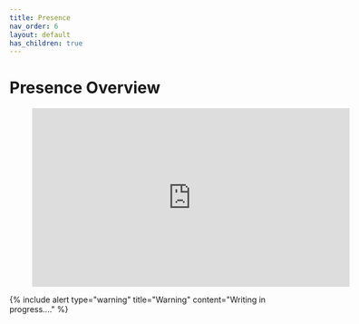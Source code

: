 ```yaml
---
title: Presence
nav_order: 6
layout: default
has_children: true
---
```


# Presence Overview

<figure class="video_container">
  <iframe width="560" height="315" src="https://www.youtube.com/embed/DVnDyFZ2_u8" frameborder="0" allow="accelerometer; autoplay; clipboard-write; encrypted-media; gyroscope; picture-in-picture" allowfullscreen></iframe>
</figure>

{% include alert type="warning" title="Warning" content="Writing in progress...." %}
